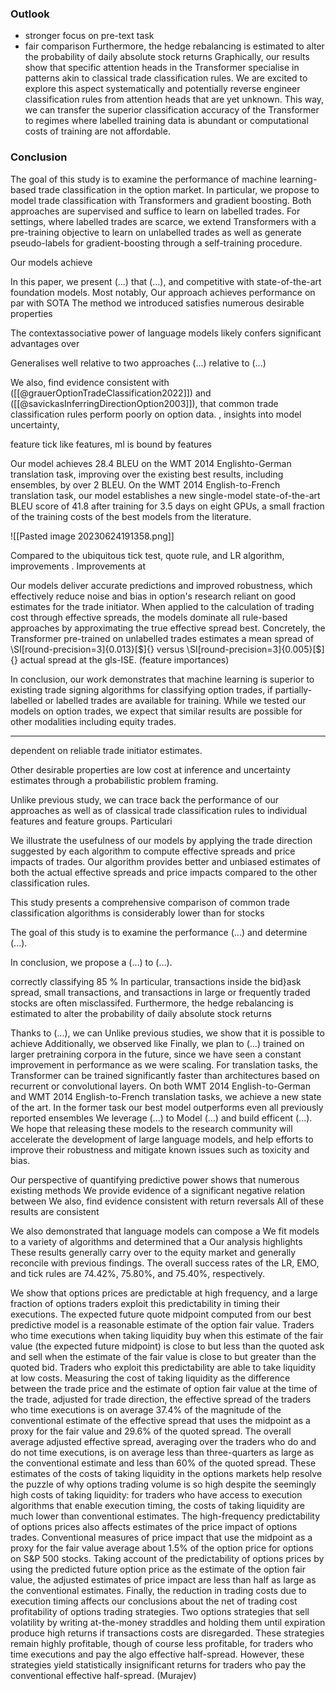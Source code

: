 ### Outlook
- stronger focus on pre-text task 
- fair comparison
Furthermore, the hedge rebalancing is estimated to alter the probability of daily absolute stock returns 
Graphically, our results show that specific attention heads in the Transformer specialise in patterns akin to classical trade classification rules. We are excited to explore this aspect systematically and potentially reverse engineer classification rules
from attention heads that are yet unknown. This way, we can transfer the superior classification accuracy of the Transformer to regimes where labelled training data is abundant or computational costs of training are not affordable.

### Conclusion

The goal of this study is to examine the performance of machine learning-based trade classification in the option market. In particular, we propose to model trade classification with Transformers and gradient boosting. Both approaches are supervised and suffice to learn on labelled trades. For settings, where labelled trades are scarce, we extend Transformers with a pre-training objective to learn on unlabelled trades as well as generate pseudo-labels for gradient-boosting through a self-training procedure.

Our models achieve 


In this paper, we present (...) that (...), and competitive with state-of-the-art foundation models. Most notably, 
Our approach achieves performance on par with SOTA
The method we introduced satisfies numerous desirable properties


The contextassociative power of language models likely confers significant advantages over 

Generalises well
relative to two approaches (...) relative to (...)

We also, find evidence consistent with ([[@grauerOptionTradeClassification2022]]) and ([[@savickasInferringDirectionOption2003]]), that common trade classification rules perform poorly on option data.
, insights into model uncertainty, 

feature tick like features, ml is bound by features

Our model achieves 28.4 BLEU on the WMT 2014 Englishto-German translation task, improving over the existing best results, including ensembles, by over 2 BLEU. On the WMT 2014 English-to-French translation task, our model establishes a new single-model state-of-the-art BLEU score of 41.8 after training for 3.5 days on eight GPUs, a small fraction of the training costs of the best models from the literature.

![[Pasted image 20230624191358.png]]


Compared to the ubiquitous tick test, quote rule, and LR algorithm, improvements . Improvements at 

Our models deliver accurate predictions and improved robustness, which effectively reduce noise and bias in option's research reliant on good estimates for the trade initiator. When applied to the calculation of trading cost through effective spreads, the models dominate all rule-based approaches by approximating the true effective spread best. Concretely, the Transformer pre-trained on unlabelled trades estimates a mean spread of  \SI[round-precision=3]{0.013}[\$]{} versus \SI[round-precision=3]{0.005}[\$]{} actual spread at the gls-ISE.
(feature importances)

In conclusion, our work demonstrates that machine learning is superior to existing trade signing algorithms for classifying option trades, if partially-labelled or labelled trades are available for training. While we tested our models on option trades, we expect that similar results are possible for other modalities including equity trades. 

---

dependent on reliable trade initiator estimates.


Other desirable properties are low cost at inference and uncertainty estimates through a probabilistic problem framing.

Unlike previous study, we can trace back the performance of our approaches as well as of classical trade classification rules to individual features and feature groups. Particulari

We illustrate the usefulness of our models by applying the trade direction suggested by each algorithm to compute effective spreads and price impacts of trades. Our algorithm provides better and unbiased estimates of both the actual effective spreads and price impacts compared to the other classification rules.

This study presents a comprehensive comparison of common trade classification algorithms
is considerably lower than for stocks


The goal of this study is to examine the performance (...) and determine (...).

In conclusion, we propose a (...) to (...).

correctly classifying 85 %
In particular, transactions inside the bid}ask spread, small transactions, and transactions in large or frequently traded stocks are often misclassifed.
Furthermore, the hedge rebalancing is estimated to alter the probability of daily absolute stock returns 

Thanks to (...), we can 
Unlike previous studies, we show that it is possible to achieve
Additionally, we observed like
Finally, we plan to (...) trained on larger pretraining corpora in the future, since we have seen a constant improvement in performance as we were scaling.
For translation tasks, the Transformer can be trained significantly faster than architectures based on recurrent or convolutional layers. On both WMT 2014 English-to-German and WMT 2014 English-to-French translation tasks, we achieve a new state of the art. In the former task our best model outperforms even all previously reported ensembles
We leverage (...) to Model (...) and build efficent (...). 
We hope that releasing these models to the research community will accelerate the development of large language models, and help efforts to improve their robustness and mitigate known issues such as toxicity and bias.

Our perspective of quantifying predictive power shows that numerous existing methods
We provide evidence of a significant negative relation between
We also, find evidence consistent with return reversals
All of these results are consistent

We also demonstrated that language models can compose a
We fit models to a variety of algorithms and determined that a
 Our analysis highlights
These results generally carry over to the equity market and generally reconcile with previous findings. 
 The overall success rates of the LR, EMO, and tick rules are 74.42%, 75.80%, and 75.40%, respectively. 







We show that options prices are predictable at high frequency, and a large fraction of options traders exploit this predictability in timing their executions. The expected future quote midpoint computed from our best predictive model is a reasonable estimate of the option fair value. Traders who time executions when taking liquidity buy when this estimate of the fair value (the expected future midpoint) is close to but less than the quoted ask and sell when the estimate of the fair value is close to but greater than the quoted bid. Traders who exploit this predictability are able to take liquidity at low costs. Measuring the cost of taking liquidity as the difference between the trade price and the estimate of option fair value at the time of the trade, adjusted for trade direction, the effective spread of the traders who time executions is on average 37.4% of the magnitude of the conventional estimate of the effective spread that uses the midpoint as a proxy for the fair value and 29.6% of the quoted spread. The overall average adjusted effective spread, averaging over the traders who do and do not time executions, is on average less than three-quarters as large as the conventional estimate and less than 60% of the quoted spread. These estimates of the costs of taking liquidity in the options markets help resolve the puzzle of why options trading volume is so high despite the seemingly high costs of taking liquidity: for traders who have access to execution algorithms that enable execution timing, the costs of taking liquidity are much lower than conventional estimates. The high-frequency predictability of options prices also affects estimates of the price impact of options trades. Conventional measures of price impact that use the midpoint as a proxy for the fair value average about 1.5% of the option price for options on S&P 500 stocks. Taking account of the predictability of options prices by using the predicted future option price as the estimate of the option fair value, the adjusted estimates of price impact are less than half as large as the conventional estimates. Finally, the reduction in trading costs due to execution timing affects our conclusions about the net of trading cost profitability of options trading strategies. Two options strategies that sell volatility by writing at-the-money straddles and holding them until expiration produce high returns if transactions costs are disregarded. These strategies remain highly profitable, though of course less profitable, for traders who time executions and pay the algo effective half-spread. However, these strategies yield statistically insignificant returns for traders who pay the conventional effective half-spread. (Murajev)


